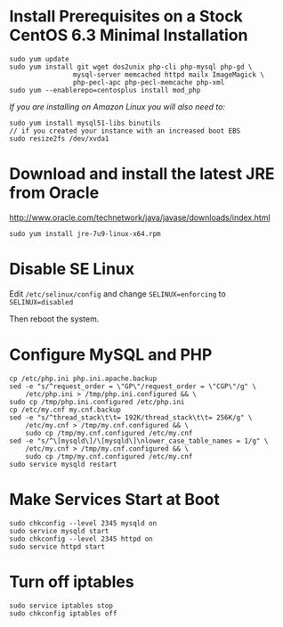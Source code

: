 # Install Prerequisites on a Stock CentOS 6.3 Minimal Installation

    sudo yum update
	sudo yum install git wget dos2unix php-cli php-mysql php-gd \
					mysql-server memcached httpd mailx ImageMagick \
					php-pecl-apc php-pecl-memcache php-xml
	sudo yum --enablerepo=centosplus install mod_php

*If you are installing on Amazon Linux you will also need to:*

    sudo yum install mysql51-libs binutils
	// if you created your instance with an increased boot EBS
	sudo resize2fs /dev/xvda1

# Download and install the latest JRE from Oracle

http://www.oracle.com/technetwork/java/javase/downloads/index.html

    sudo yum install jre-7u9-linux-x64.rpm

# Disable SE Linux

Edit `/etc/selinux/config` and change `SELINUX=enforcing` to `SELINUX=disabled`

Then reboot the system.

# Configure MySQL and PHP

    cp /etc/php.ini php.ini.apache.backup
    sed -e "s/^request_order = \"GP\"/request_order = \"CGP\"/g" \
        /etc/php.ini > /tmp/php.ini.configured && \
	sudo cp /tmp/php.ini.configured /etc/php.ini
    cp /etc/my.cnf my.cnf.backup
    sed -e "s/^thread_stack\t\t= 192K/thread_stack\t\t= 256K/g" \
        /etc/my.cnf > /tmp/my.cnf.configured && \
        sudo cp /tmp/my.cnf.configured /etc/my.cnf
    sed -e "s/^\[mysqld\]/\[mysqld\]\nlower_case_table_names = 1/g" \
        /etc/my.cnf > /tmp/my.cnf.configured && \
        sudo cp /tmp/my.cnf.configured /etc/my.cnf
    sudo service mysqld restart

# Make Services Start at Boot

    sudo chkconfig --level 2345 mysqld on
	sudo service mysqld start
    sudo chkconfig --level 2345 httpd on
	sudo service httpd start

# Turn off iptables

    sudo service iptables stop
	sudo chkconfig iptables off

